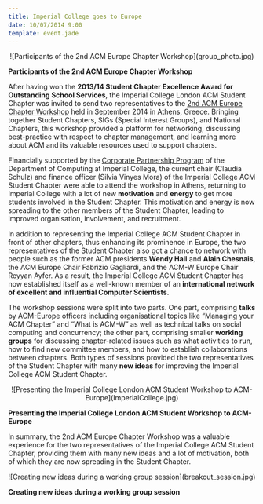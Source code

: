 ```yaml
---
title: Imperial College goes to Europe
date: 10/07/2014 9:00
template: event.jade
---
```


<center>
![Participants of the 2nd ACM Europe Chapter Workshop](group_photo.jpg)
</center>

<p class="text-center">
  <b>Participants of the 2nd ACM Europe Chapter Workshop</b>
</p>

After having won the **2013/14 Student Chapter Excellence Award for Outstanding
School Services**, the Imperial College London ACM Student Chapter was invited
to send two representatives to the [2nd ACM Europe Chapter
Workshop](http://cecl.acm.org/athens/) held in September 2014 in Athens,
Greece. Bringing together Student Chapters, SIGs (Special Interest Groups), and
National Chapters, this workshop provided a platform for networking, discussing
best-practice with respect to chapter management, and learning more about ACM
and its valuable resources used to support chapters.

<span class="more"></span>

Financially supported by the [Corporate Partnership
Program](http://www.doc.ic.ac.uk/cpp/) of the Department of Computing at
Imperial College, the current chair (Claudia Schulz) and finance officer
(Silvia Vinyes Mora) of the Imperial College ACM Student Chapter were able to
attend the workshop in Athens, returning to Imperial College with a lot of new
**motivation** and **energy** to get more students involved in the Student Chapter.
This motivation and energy is now spreading to the other members of the Student
Chapter, leading to improved organisation, involvement, and recruitment.

In addition to representing the Imperial College ACM Student Chapter in front
of other chapters, thus enhancing its prominence in Europe, the two
representatives of the Student Chapter also got a chance to network with people
such as the former ACM presidents **Wendy Hall** and **Alain Chesnais**, the ACM Europe
Chair Fabrizio Gagliardi, and the ACM-W Europe Chair Reyyan Ayfer. As a result,
the Imperial College ACM Student Chapter has now established itself as a
well-known member of an **international network of excellent and influential
Computer Scientists.**

The workshop sessions were split into two parts. One part, comprising **talks**
by ACM-Europe officers including organisational topics like “Managing your ACM
Chapter” and “What is ACM-W” as well as technical talks on social computing and
concurrency; the other part, comprising smaller **working groups** for
discussing chapter-related issues such as what activities to run, how to find
new committee members, and  how to establish collaborations between chapters.
Both types of sessions provided the two representatives of the Student Chapter
with many **new ideas** for improving the Imperial College ACM Student Chapter.

<center>
![Presenting the Imperial College London ACM Student Workshop to ACM-Europe](ImperialCollege.jpg)
</center>

<p class="text-center">
  <b>Presenting the Imperial College London ACM Student Workshop to ACM-Europe</b>
</p>

In summary, the 2nd ACM Europe Chapter Workshop was a valuable experience for
the two representatives of the Imperial College ACM Student Chapter, providing
them with many new ideas and a lot of motivation, both of which they are now
spreading in the Student Chapter.

<center>
![Creating new ideas during a working group session](breakout_session.jpg)
</center>

<p class="text-center">
  <b>Creating new ideas during a working group session</b>
</p>
